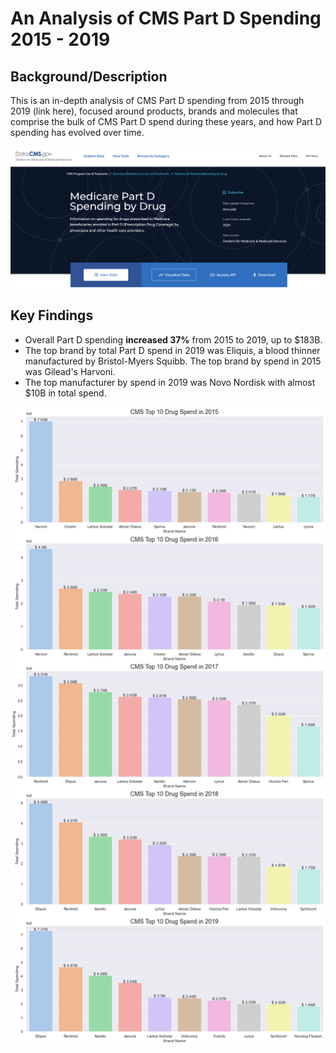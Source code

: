 # An Analysis of CMS Part D Spending 2015 - 2019

## Background/Description

This is an in-depth analysis of CMS Part D spending from 2015 through 2019 (link here), focused around products, brands and molecules that comprise the bulk of CMS Part D spend during these years, and how Part D spending has evolved over time.

![](CMS_screenshot.png)

## Key Findings

* Overall Part D spending **increased 37%**  from 2015 to 2019, up to $183B.
* The top brand by total Part D spend in 2019 was Eliquis, a blood thinner manufactured by Bristol-Myers Squibb.  The top brand by spend in 2015 was Gilead's Harvoni.
* The top manufacturer by spend in 2019 was Novo Nordisk with almost $10B in total spend.

![](top_drugs_by_spend.png)



